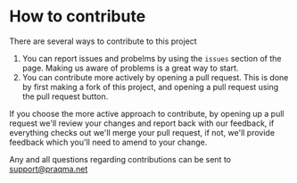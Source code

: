 # How to contribute

There are several ways to contribute to this project 

1. You can report issues and probelms by using the `issues` section of the page. Making us aware of problems is a great way to start. 
2. You can contribute more actively by opening a pull request. This is done by first making a fork of this project, and opening a pull request using
the pull request button.

If you choose the more active approach to contribute, by opening up a pull request we'll review your changes and report back with our feedback, 
if everything checks out we'll merge your pull request, if not, we'll provide feedback which you'll need to amend to your change. 

Any and all questions regarding contributions can be sent to support@praqma.net
